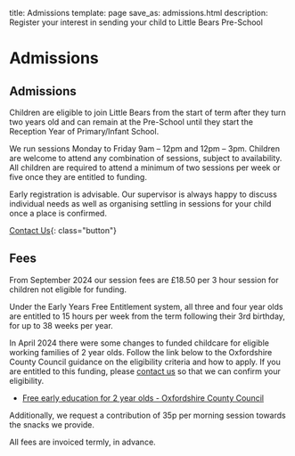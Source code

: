 title: Admissions
template: page
save_as: admissions.html
description: Register your interest in sending your child to Little Bears Pre-School

# Admissions

## Admissions

Children are eligible to join Little Bears from the start of term after
they turn two years old and can remain at the Pre-School until they start
the Reception Year of Primary/Infant School.

We run sessions Monday to Friday 9am &ndash; 12pm and 12pm &ndash; 3pm.
Children are welcome to attend any combination of sessions, subject to
availability.  All children are required to attend a minimum of two sessions per
week or five once they are entitled to funding.

Early registration is advisable. Our supervisor is always happy to discuss
individual needs as well as organising settling in sessions for your child
once a place is confirmed.

[Contact Us](contact){: class="button"}

## Fees

From September 2024 our session fees are &pound;18.50 per 3 hour session for
children not eligible for funding.

Under the Early Years Free Entitlement system, all three and four year
olds are entitled to 15 hours per week from the term following their 3rd
birthday, for up to 38 weeks per year.

In April 2024 there were some changes to funded childcare for eligible working
families of 2 year olds.  Follow the link below to the Oxfordshire County
Council guidance on the eligibility criteria and how to apply.  If you are
entitled to this funding, please [contact us](/contact) so that we can confirm
your eligibility.

* [Free early education for 2 year olds - Oxfordshire County Council](https://www.oxfordshire.gov.uk/residents/children-education-and-families/early-years-education/free-education-2-year-olds)

Additionally, we request a contribution of 35p per morning session towards the
snacks we provide.

All fees are invoiced termly, in advance.
